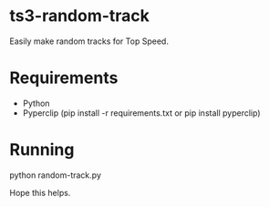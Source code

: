 # ts3-random-track
Easily make random tracks for Top Speed.

# Requirements
* Python
* Pyperclip (pip install -r requirements.txt or pip install pyperclip)

# Running
python random-track.py

Hope this helps.
